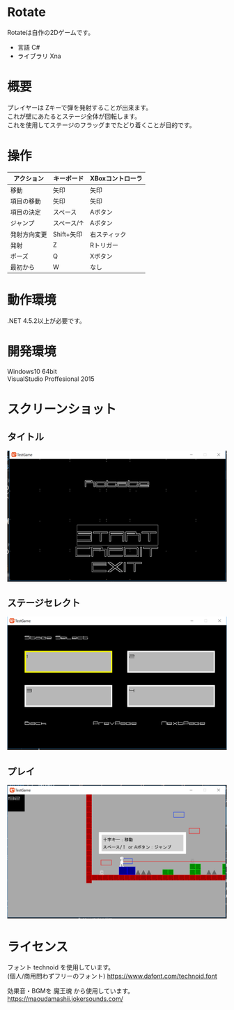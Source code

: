 # Rotate
Rotateは自作の2Dゲームです。  
* 言語 C#  
* ライブラリ Xna

# 概要
プレイヤーは Zキーで弾を発射することが出来ます。  
これが壁にあたるとステージ全体が回転します。  
これを使用してステージのフラッグまでたどり着くことが目的です。

# 操作
| アクション | キーボード | XBoxコントローラ |
----|---- | ----
| 移動 | 矢印 | 矢印 |
| 項目の移動 | 矢印 | 矢印 |
| 項目の決定 | スペース | Aボタン |
| ジャンプ | スペース/↑ | Aボタン |
| 発射方向変更 | Shift+矢印 | 右スティック |
| 発射 | Z | Rトリガー |
| ポーズ | Q | Xボタン |
| 最初から | W | なし |

# 動作環境
.NET 4.5.2以上が必要です。

# 開発環境
Windows10 64bit  
VisualStudio Proffesional 2015

# スクリーンショット
## タイトル
![タイトル](img/title.png)
## ステージセレクト
![セレクト](img/select.png)
## プレイ
![プレイ](img/play.png)

# ライセンス
フォント technoid を使用しています。  
(個人/商用問わずフリーのフォント)
https://www.dafont.com/technoid.font  

効果音・BGMを 魔王魂 から使用しています。  
https://maoudamashii.jokersounds.com/